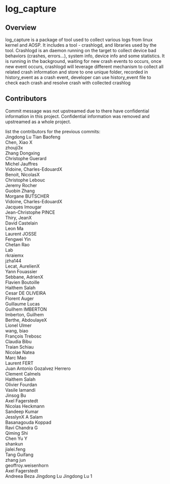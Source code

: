 log_capture
=========

Overview
--------

log_capture is a package of tool used to collect various logs from linux kernel and AOSP. It includes a tool - crashlogd, and libraries used by the tool.
Crashlogd is an daemon running on the target to collect device bad behaviors (crashes, errors...), system info, device info and some statistics. It is running
in the background, waiting for new crash events to occurs, once new event occurs, crashlogd will leverage different mechanism to collect all related crash
information and store to one unique folder, recorded in history_event as a crash event, developer can use history_event file to check each crash and resolve
crash with collected crashlog 


Contributors
------------
Commit message was not upstreamed due to there have confidential information in this project.
Confidential information was removed and upstreamed as a whole project.

list the contributors for the previous commits:  
Jingdong Lu
Tian Baofeng  
Chen, Xiao X  
zhouji3x  
Zhang Dongxing  
Christophe Guerard  
Michel Jauffres  
Vidoine, Charles-EdouardX  
Benoit, NicolasX  
Christophe Lebouc  
Jeremy Rocher  
Guobin Zhang  
Morgane BUTSCHER  
Vidoine, Charles-EdouardX  
Jacques Imougar  
Jean-Christophe PINCE  
Thiry, JeanX  
David Castelain  
Leon Ma  
Laurent JOSSE  
Fengwei Yin  
Chetan Rao  
Lab  
rkraiemx  
jzha144  
Lecat, AurelienX  
Yann Fouassier  
Sebbane, AdrienX  
Flavien Boutoille  
Haithem Salah  
Cesar DE OLIVEIRA  
Florent Auger  
Guillaume Lucas  
Guilhem IMBERTON  
Imberton, Guilhem  
Berthe, AbdoulayeX  
Lionel Ulmer  
wang, biao  
François Trebosc  
Claudia Bibu  
Traian Schiau  
Nicolae Natea  
Marc Mao  
Laurent FERT  
Juan Antonio Gozalvez Herrero  
Clement Calmels  
Haithem Salah  
Olivier Fourdan  
Vasile Iamandi  
Jinsog Bu  
Axel Fagerstedt  
Nicolas Heckmann  
Sandeep Kumar  
JesslynX A Salam  
Basanagouda Koppad  
Ravi Chandra G  
Qiming Shi  
Chen Yu Y  
shankun  
jialei.feng  
Tang Guifang  
zhang jun  
geoffroy.weisenhorn  
Axel Fagerstedt  
Andreea Beza
Jingdong Lu
Jingdong Lu 1

